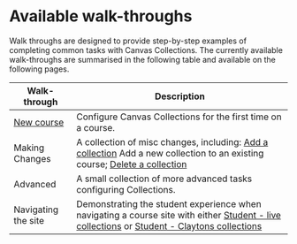 # Available walk-throughs

Walk throughs are designed to provide step-by-step examples of completing common tasks with Canvas Collections. The currently available walk-throughs are summarised in the following table and available on the following pages.

| Walk-through | Description |
| --- | --- |
| [New course](./new/before-and-after.md) | Configure Canvas Collections for the first time on a course. |
| Making Changes | A collection of misc changes, including: [Add a collection](./changes/add-a-collection.md) Add a new collection to an existing course; [Delete a collection](./changes/delete-a-collection.md) | 
| Advanced | A small collection of more advanced tasks configuring Collections. |
| Navigating the site | Demonstrating the student experience when navigating a course site with either [Student - live collections](./navigating/student-live.md) or [Student - Claytons collections](./navigating/student-claytons.md) |


